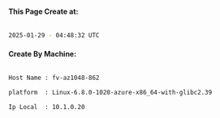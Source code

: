 
   
#### This Page Create at:

```bash

2025-01-29 - 04:48:32 UTC

```

#### Create By Machine:

```bash

Host Name : fv-az1048-862

platform  : Linux-6.8.0-1020-azure-x86_64-with-glibc2.39

Ip Local  : 10.1.0.20

```

